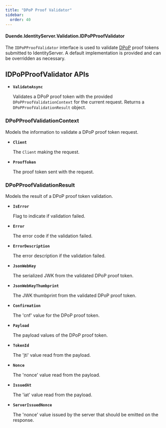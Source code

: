 ```yaml
---
title: "DPoP Proof Validator"
sidebar:
  order: 40
---
```


#### Duende.IdentityServer.Validation.IDPoPProofValidator

The `IDPoPProofValidator` interface is used to validate [DPoP](/identityserver/v7/tokens/pop/dpop) proof tokens
submitted to IdentityServer.
A default implementation is provided and can be overridden as necessary.

## IDPoPProofValidator APIs

* **`ValidateAsync`**

  Validates a DPoP proof token with the provided `DPoPProofValidationContext` for the current request.
  Returns a `DPoPProofValidationResult` object.

### DPoPProofValidationContext

Models the information to validate a DPoP proof token request.

* **`Client`**

  The `Client` making the request.

* **`ProofToken`**

  The proof token sent with the request.

### DPoPProofValidationResult

Models the result of a DPoP proof token validation.

* **`IsError`**

  Flag to indicate if validation failed.

* **`Error`**

  The error code if the validation failed.

* **`ErrorDescription`**

  The error description if the validation failed.

* **`JsonWebKey`**

  The serialized JWK from the validated DPoP proof token.

* **`JsonWebKeyThumbprint`**

  The JWK thumbprint from the validated DPoP proof token.

* **`Confirmation`**

  The 'cnf' value for the DPoP proof token.

* **`Payload`**

  The payload values of the DPoP proof token.

* **`TokenId`**

  The 'jti' value read from the payload.

* **`Nonce`**

  The 'nonce' value read from the payload.

* **`IssuedAt`**

  The 'iat' value read from the payload.

* **`ServerIssuedNonce`**

  The 'nonce' value issued by the server that should be emitted on the response.
